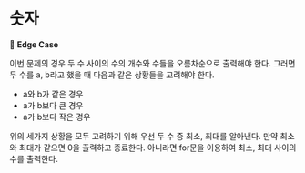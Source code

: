 # 숫자

📌 **Edge Case**

이번 문제의 경우 두 수 사이의 수의 개수와 수들을 오름차순으로 출력해야 한다. 그러면 두 수를 a, b라고 했을 때 다음과 같은 상황들을 고려해야 한다.

- a와 b가 같은 경우
- a가 b보다 큰 경우
- a가 b보다 작은 경우

위의 세가지 상황을 모두 고려하기 위해 우선 두 수 중 최소, 최대를 알아낸다. 만약 최소와 최대가 같으면 0을 출력하고 종료한다. 아니라면 for문을 이용하여 최소, 최대 사이의 수를 출력한다.
